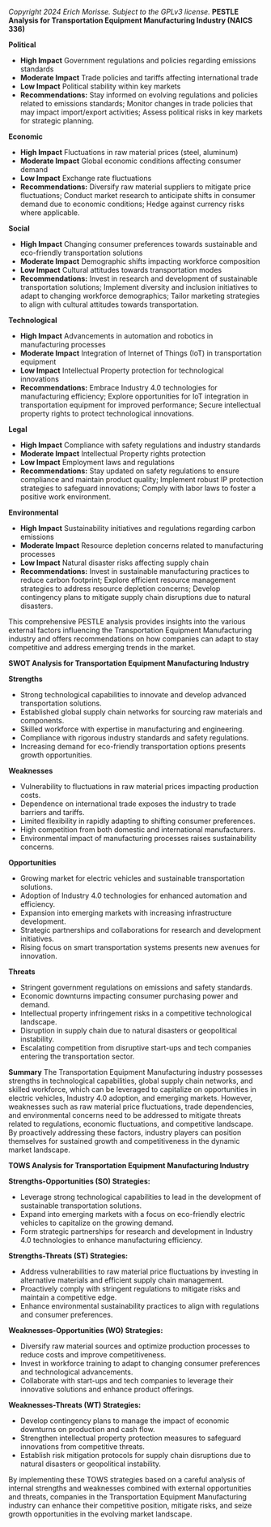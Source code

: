 *Copyright 2024 Erich Morisse.  Subject to the GPLv3 license.*
**PESTLE Analysis for Transportation Equipment Manufacturing Industry (NAICS 336)**

**Political**
- **High Impact** Government regulations and policies regarding emissions standards
- **Moderate Impact** Trade policies and tariffs affecting international trade
- **Low Impact** Political stability within key markets
- **Recommendations:** Stay informed on evolving regulations and policies related to emissions standards; Monitor changes in trade policies that may impact import/export activities; Assess political risks in key markets for strategic planning.

**Economic**
- **High Impact** Fluctuations in raw material prices (steel, aluminum)
- **Moderate Impact** Global economic conditions affecting consumer demand
- **Low Impact** Exchange rate fluctuations
- **Recommendations:** Diversify raw material suppliers to mitigate price fluctuations; Conduct market research to anticipate shifts in consumer demand due to economic conditions; Hedge against currency risks where applicable.

**Social**
- **High Impact** Changing consumer preferences towards sustainable and eco-friendly transportation solutions
- **Moderate Impact** Demographic shifts impacting workforce composition
- **Low Impact** Cultural attitudes towards transportation modes
- **Recommendations:** Invest in research and development of sustainable transportation solutions; Implement diversity and inclusion initiatives to adapt to changing workforce demographics; Tailor marketing strategies to align with cultural attitudes towards transportation.

**Technological**
- **High Impact** Advancements in automation and robotics in manufacturing processes
- **Moderate Impact** Integration of Internet of Things (IoT) in transportation equipment
- **Low Impact** Intellectual Property protection for technological innovations
- **Recommendations:** Embrace Industry 4.0 technologies for manufacturing efficiency; Explore opportunities for IoT integration in transportation equipment for improved performance; Secure intellectual property rights to protect technological innovations.

**Legal**
- **High Impact** Compliance with safety regulations and industry standards
- **Moderate Impact** Intellectual Property rights protection
- **Low Impact** Employment laws and regulations
- **Recommendations:** Stay updated on safety regulations to ensure compliance and maintain product quality; Implement robust IP protection strategies to safeguard innovations; Comply with labor laws to foster a positive work environment.

**Environmental**
- **High Impact** Sustainability initiatives and regulations regarding carbon emissions
- **Moderate Impact** Resource depletion concerns related to manufacturing processes
- **Low Impact** Natural disaster risks affecting supply chain
- **Recommendations:** Invest in sustainable manufacturing practices to reduce carbon footprint; Explore efficient resource management strategies to address resource depletion concerns; Develop contingency plans to mitigate supply chain disruptions due to natural disasters.

This comprehensive PESTLE analysis provides insights into the various external factors influencing the Transportation Equipment Manufacturing industry and offers recommendations on how companies can adapt to stay competitive and address emerging trends in the market.

**SWOT Analysis for Transportation Equipment Manufacturing Industry**

**Strengths**
- Strong technological capabilities to innovate and develop advanced transportation solutions.
- Established global supply chain networks for sourcing raw materials and components.
- Skilled workforce with expertise in manufacturing and engineering.
- Compliance with rigorous industry standards and safety regulations.
- Increasing demand for eco-friendly transportation options presents growth opportunities.

**Weaknesses**
- Vulnerability to fluctuations in raw material prices impacting production costs.
- Dependence on international trade exposes the industry to trade barriers and tariffs.
- Limited flexibility in rapidly adapting to shifting consumer preferences.
- High competition from both domestic and international manufacturers.
- Environmental impact of manufacturing processes raises sustainability concerns.

**Opportunities**
- Growing market for electric vehicles and sustainable transportation solutions.
- Adoption of Industry 4.0 technologies for enhanced automation and efficiency.
- Expansion into emerging markets with increasing infrastructure development.
- Strategic partnerships and collaborations for research and development initiatives.
- Rising focus on smart transportation systems presents new avenues for innovation.

**Threats**
- Stringent government regulations on emissions and safety standards.
- Economic downturns impacting consumer purchasing power and demand.
- Intellectual property infringement risks in a competitive technological landscape.
- Disruption in supply chain due to natural disasters or geopolitical instability.
- Escalating competition from disruptive start-ups and tech companies entering the transportation sector.

**Summary**
The Transportation Equipment Manufacturing industry possesses strengths in technological capabilities, global supply chain networks, and skilled workforce, which can be leveraged to capitalize on opportunities in electric vehicles, Industry 4.0 adoption, and emerging markets. However, weaknesses such as raw material price fluctuations, trade dependencies, and environmental concerns need to be addressed to mitigate threats related to regulations, economic fluctuations, and competitive landscape. By proactively addressing these factors, industry players can position themselves for sustained growth and competitiveness in the dynamic market landscape.

**TOWS Analysis for Transportation Equipment Manufacturing Industry**

**Strengths-Opportunities (SO) Strategies:**
- Leverage strong technological capabilities to lead in the development of sustainable transportation solutions.
- Expand into emerging markets with a focus on eco-friendly electric vehicles to capitalize on the growing demand.
- Form strategic partnerships for research and development in Industry 4.0 technologies to enhance manufacturing efficiency.

**Strengths-Threats (ST) Strategies:**
- Address vulnerabilities to raw material price fluctuations by investing in alternative materials and efficient supply chain management.
- Proactively comply with stringent regulations to mitigate risks and maintain a competitive edge.
- Enhance environmental sustainability practices to align with regulations and consumer preferences.

**Weaknesses-Opportunities (WO) Strategies:**
- Diversify raw material sources and optimize production processes to reduce costs and improve competitiveness.
- Invest in workforce training to adapt to changing consumer preferences and technological advancements.
- Collaborate with start-ups and tech companies to leverage their innovative solutions and enhance product offerings.

**Weaknesses-Threats (WT) Strategies:**
- Develop contingency plans to manage the impact of economic downturns on production and cash flow.
- Strengthen intellectual property protection measures to safeguard innovations from competitive threats.
- Establish risk mitigation protocols for supply chain disruptions due to natural disasters or geopolitical instability.

By implementing these TOWS strategies based on a careful analysis of internal strengths and weaknesses combined with external opportunities and threats, companies in the Transportation Equipment Manufacturing industry can enhance their competitive position, mitigate risks, and seize growth opportunities in the evolving market landscape.

